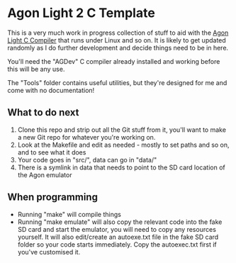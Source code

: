 # Agon Light 2 C Template

This is a very much work in progress collection of stuff to aid with the [Agon Light C Compiler](https://ncot.uk/agon-light-c-development/) that runs under Linux and so on. It is likely to get updated randomly as I do further development and decide things need to be in here.

You'll need the "AGDev" C compiler already installed and working before this will be any use.

The "Tools" folder contains useful utilities, but they're designed for me and come with no documentation!

## What to do next

1. Clone this repo and strip out all the Git stuff from it, you'll want to make a new Git repo for whatever you're working on.
2. Look at the Makefile and edit as needed - mostly to set paths and so on, and to see what it does
3. Your code goes in "src/", data can go in "data/"
4. There is a symlink in data that needs to point to the SD card location of the Agon emulator

## When programming

* Running "make" will compile things
* Running "make emulate" will also copy the relevant code into the fake SD card and start the emulator, you will need to copy any resources yourself. It will also edit/create an autoexe.txt file in the fake SD card folder so your code starts immediately. Copy the autoexec.txt first if you've customised it.

